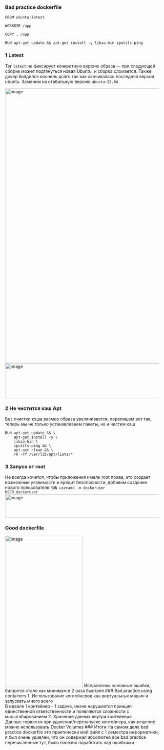 
### Bad practice dockerfile
```
FROM ubuntu:latest

WORKDIR /app

COPY . /app

RUN apt-get update && apt-get install -y libaa-bin iputils-ping
```

### 1 Latest
Тег `latest` не фиксирует конкретную версию образа — при следующей сборке может подтянуться новая Ubuntu, и сборка сломается.
Также докер билдился ооочень долго так как скачивалась последняя версия ubuntu. Заменим на стабильную версию `ubuntu:22.04`

<img width="816" height="901" alt="image" src="https://github.com/user-attachments/assets/9273783d-c46a-4285-a1cf-424b6956d369" />

<img width="912" height="115" alt="image" src="https://github.com/user-attachments/assets/30f918d8-5980-471d-b729-7a29508d405f" />

### 2 Не чистится кэш Apt
Без очистки кэша размер образа увеличивается, перепишем вот так, теперь мы не только устанавливаем пакеты, но и чистим кэш
```
RUN apt-get update && \
    apt-get install -y \
    libaa-bin \
    iputils-ping && \
    apt-get clean && \
    rm -rf /var/lib/apt/lists/*
```
### 3 Запуск от root
Не всегда хочется, чтобы приложения имели root права, это создает возможные уязвимости и вредит безопасности, добавим создание нового пользователя
`RUN useradd -m dockeruser` <br>
`USER dockeruser`<br>
<img width="649" height="77" alt="image" src="https://github.com/user-attachments/assets/851d36ac-da3b-4b87-80b9-9a7faa5d4db4" />
### Good dockerfile 
<img width="255" height="496" alt="image" src="https://github.com/user-attachments/assets/f632a160-b4d8-4583-924a-cdada0c65587" />
Исправлены основные ошибки, билдится стало как минимум в 2 раза быстрее
### Bad practice using containers
1. Использование контейнеров как виртуальных машин и запускать много всего <br>
В идеале 1 контейнер - 1 задача, иначе нарушается принцип единственной ответственности и появляются сложности с масштабированием
2. Хранение данных внутри контейнера <br>
Данные теряются при удалении/перезапуске контейнера, как решение можно использовать Docker Volumes
### Итоги
На самом деле bad practice dockerfile это практически мой файл с 1 семестра информатики, я был очень удивлен, что он содержал абсолютно все bad practice перечисленные тут, было полезно поработать над ошибками 
